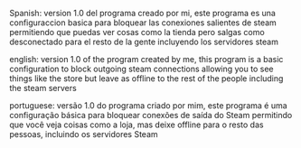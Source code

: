 Spanish: version 1.0 del programa creado por mi, este programa es una configuraccion basica para bloquear las conexiones salientes de steam permitiendo que puedas ver cosas como la tienda pero salgas como desconectado para el resto de la gente incluyendo los servidores steam

english: version 1.0 of the program created by me, this program is a basic configuration to block outgoing steam connections allowing you to see things like the store but leave as offline to the rest of the people including the steam servers

portuguese: versão 1.0 do programa criado por mim, este programa é uma configuração básica para bloquear conexões de saída do Steam permitindo que você veja coisas como a loja, mas deixe offline para o resto das pessoas, incluindo os servidores Steam
